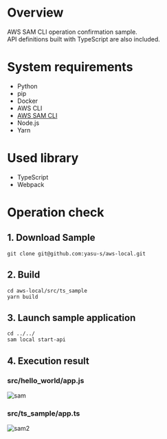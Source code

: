 # Overview

AWS SAM CLI operation confirmation sample.  
API definitions built with TypeScript are also included.

# System requirements

* Python 
* pip
* Docker
* AWS CLI
* [AWS SAM CLI](https://docs.aws.amazon.com/serverless-application-model/latest/developerguide/serverless-sam-cli-install.html)
* Node.js
* Yarn

# Used library

* TypeScript
* Webpack

# Operation check

## 1. Download Sample

```
git clone git@github.com:yasu-s/aws-local.git
```

## 2. Build  

```
cd aws-local/src/ts_sample
yarn build
```

## 3. Launch sample application  

```
cd ../../
sam local start-api
```

## 4. Execution result  

### src/hello_world/app.js

![sam](https://user-images.githubusercontent.com/2668146/51420938-acf3f380-1bda-11e9-8a2a-8b5e6d6a20be.png)

### src/ts_sample/app.ts

![sam2](https://user-images.githubusercontent.com/2668146/51424086-6c14d280-1c0c-11e9-85fc-c132fc9b60c5.png)
